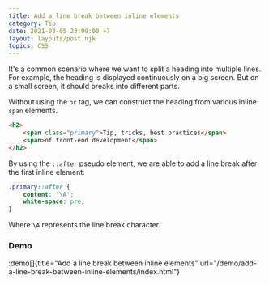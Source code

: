 ```yaml
---
title: Add a line break between inline elements
category: Tip
date: 2021-03-05 23:09:00 +7
layout: layouts/post.njk
topics: CSS
---
```


It's a common scenario where we want to split a heading into multiple lines. For example, the heading is displayed continuously on a big screen. But on a small screen, it should breaks into different parts.

Without using the `br` tag, we can construct the heading from various inline `span` elements.

```html
<h2>
    <span class="primary">Tip, tricks, best practices</span>
    <span>of front-end development</span>
</h2>
```

By using the `::after` pseudo element, we are able to add a line break after the first inline element:

```css
.primary::after {
    content: '\A';
    white-space: pre;
}
```

Where `\A` represents the line break character.

### Demo

:demo[]{title="Add a line break between inline elements" url="/demo/add-a-line-break-between-inline-elements/index.html"}
